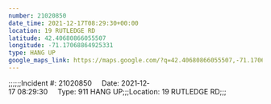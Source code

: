 ```yaml
---
number: 21020850
date_time: 2021-12-17T08:29:30+00:00
location: 19 RUTLEDGE RD
latitude: 42.40680866055507
longitude: -71.17068864925331
type: HANG UP
google_maps_link: https://maps.google.com/?q=42.40680866055507,-71.17068864925331
---
```


;;;;;;Incident #: 21020850     Date: 2021‐12‐17 08:29:30     Type: 911 HANG UP;;;Location: 19 RUTLEDGE RD;;;
